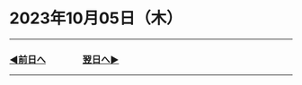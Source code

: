 # 2023年10月05日（木）

---

### [◀️前日へ](https://github.com/yuasys/chatty-journal/blob/main/2023/10/2023-10-04.md)&emsp;&emsp;&emsp;&emsp;[翌日へ▶️](https://github.com/yuasys/chatty-journal/blob/main/2023/10/2023-10-06.md)

---
